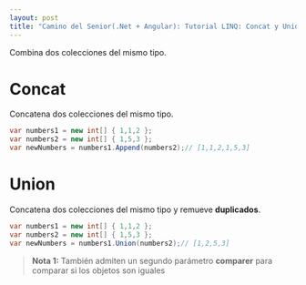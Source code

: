 ```yaml
---
layout: post
title: "Camino del Senior(.Net + Angular): Tutorial LINQ: Concat y Union"
---
```


Combina dos colecciones del<!--more--> mismo tipo.

# Concat
Concatena dos colecciones del mismo tipo.

```csharp
var numbers1 = new int[] { 1,1,2 };
var numbers2 = new int[] { 1,5,3 };
var newNumbers = numbers1.Append(numbers2);// [1,1,2,1,5,3]
```

# Union
Concatena dos colecciones del mismo tipo y remueve **duplicados**.

```csharp
var numbers1 = new int[] { 1,1,2 };
var numbers2 = new int[] { 1,5,3 };
var newNumbers = numbers1.Union(numbers2);// [1,2,5,3]
```

> **Nota 1:** También admiten un segundo parámetro **comparer** para comparar si los objetos son iguales